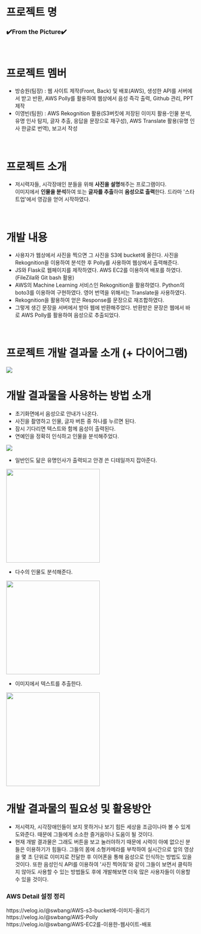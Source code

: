 # 프로젝트 명
<h3> ✔️From the Picture✔️ </h3>
<br/>

# 프로젝트 멤버
- 방승원(팀장) : 웹 사이트 제작(Front, Back) 및 배포(AWS), 생성한 API를 서버에서 받고 반환, AWS Polly를 활용하여 웹상에서 음성 즉각 출력, Github 관리, PPT 제작
- 이영빈(팀원) : AWS Rekognition 활용(S3버킷에 저장된 이미지 활용-인물 분석, 유명 인사 탐지, 글자 추출, 응답을 문장으로 재구성), AWS Translate 활용(유명 인사 한글로 번역), 보고서 작성
<br/>

# 프로젝트 소개
- 저시력자들, 시각장애인 분들을 위해 <b>사진을 설명</b>해주는 프로그램이다. <br>
이미지에서 <b>인물을 분석</b>하여 또는 <b>글자를 추출</b>하여 <b>음성으로 출력</b>한다. 드라마 '스타트업'에서 영감을 얻어 시작하였다.
<br/>

# 개발 내용
- 사용자가 웹상에서 사진을 찍으면 그 사진을 S3에 bucket에 올린다. 사진을 Rekognition을 이용하여 분석한 후 Polly를 사용하여 웹상에서 출력해준다.
- JS와 Flask로 웹페이지를 제작하였다. AWS EC2를 이용하여 배포를 하였다. (FileZila와 Git bash 활용)
- AWS의 Machine Learning 서비스인 Rekognition을 활용하였다. Python의 boto3를 이용하여 구현하였다. 영어 번역을 위해서는 Translate을 사용하였다.
- Rekognition을 활용하여 얻은 Response를 문장으로 재조합하였다.
- 그렇게 생긴 문장을 서버에서 받아 웹에 반환해주었다. 반환받은 문장은 웹에서 바로 AWS Polly를 활용하여 음성으로 추출되었다.
<br/> 

# 프로젝트 개발 결과물 소개 (+ 다이어그램)
<img src="https://user-images.githubusercontent.com/73030613/144747169-b0bf9950-1f03-4792-9dbf-0b353ba09978.png" />
<br/>

# 개발 결과물을 사용하는 방법 소개
- 초기화면에서 음성으로 안내가 나온다.
- 사진을 촬영하고 인물, 글자 버튼 중 하나를 누르면 된다.
- 잠시 기다리면 텍스트와 함께 음성이 출력된다.
- 연예인을 정확히 인식하고 인물을 분석해주었다.
<img src="https://user-images.githubusercontent.com/73030613/144747467-45ff1845-221b-4a56-b9bc-c0137fc12283.gif" />

- 일반인도 닮은 유명인사가 출력되고 안경 쓴 디테일까지 잡아준다.
<img width="250px" src="https://user-images.githubusercontent.com/73030613/144747534-f472a1db-4c05-4144-91dd-243d7c5bf775.png" />

- 다수의 인물도 분석해준다.
<img width="250px" src="https://user-images.githubusercontent.com/73030613/144747601-d748dbf3-c2fc-409c-8242-ecfd1c58f52e.png" />

- 이미지에서 텍스트를 추출한다.
<img width="250px" src="https://user-images.githubusercontent.com/73030613/144747628-ae891052-a9e8-4ebb-9bf9-c766ef4b76a5.png" />
<br/>

# 개발 결과물의 필요성 및 활용방안
- 저시력자, 시각장애인들이 보지 못하거나 보기 힘든 세상을 조금이나마 볼 수 있게 도와준다. 때문에 그들에게 소소한 즐거움이나 도움이 될 것이다.
- 현재 개발 결과물은 그래도 버튼을 보고 눌러야하기 때문에 시력이 아예 없으신 분들은 이용하기가 힘들다. 그들의 몸에 소형카메라를 부착하여 실시간으로 앞의 영상을 몇 초 단위로 이미지로 전달한 후 이어폰을 통해 음성으로 인식하는 방법도 있을 것이다. 또한 음성인식 API를 이용하여 '사진 찍어줘'와 같이 그들이 보면서 클릭하지 않아도 사용할 수 있는 방법들도 후에 개발해보면 더욱 많은 사용자들이 이용할 수 있을 것이다.

<h3>AWS Detail 설정 정리</h3>
https://velog.io/@swbang/AWS-s3-bucket에-이미지-올리기
<br/>
https://velog.io/@swbang/AWS-Polly
<br/>
https://velog.io/@swbang/AWS-EC2를-이용한-웹사이트-배포
